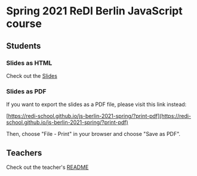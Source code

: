 # Spring 2021 ReDI Berlin JavaScript course

## Students

### Slides as HTML

Check out the [Slides](https://redi-school.github.io/js-berlin-2021-spring/#/)

### Slides as PDF

If you want to export the slides as a PDF file, please visit this link instead:

[https://redi-school.github.io/js-berlin-2021-spring/?print-pdf](https://redi-school.github.io/js-berlin-2021-spring/?print-pdf)

Then, choose "File - Print" in your browser and choose "Save as PDF".

## Teachers

Check out the teacher's [README](README-teachers.md)

